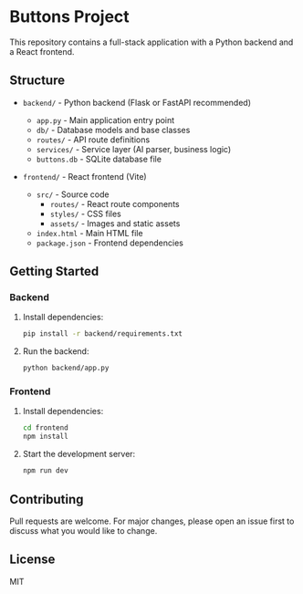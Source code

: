 # Buttons Project

This repository contains a full-stack application with a Python backend and a React frontend.

## Structure

- `backend/` - Python backend (Flask or FastAPI recommended)
  - `app.py` - Main application entry point
  - `db/` - Database models and base classes
  - `routes/` - API route definitions
  - `services/` - Service layer (AI parser, business logic)
  - `buttons.db` - SQLite database file

- `frontend/` - React frontend (Vite)
  - `src/` - Source code
    - `routes/` - React route components
    - `styles/` - CSS files
    - `assets/` - Images and static assets
  - `index.html` - Main HTML file
  - `package.json` - Frontend dependencies

## Getting Started


### Backend
1. Install dependencies:
   ```bash
   pip install -r backend/requirements.txt
   ```
2. Run the backend:
   ```bash
   python backend/app.py
   ```


### Frontend
1. Install dependencies:
   ```bash
   cd frontend
   npm install
   ```
2. Start the development server:
   ```bash
   npm run dev
   ```

## Contributing
Pull requests are welcome. For major changes, please open an issue first to discuss what you would like to change.

## License
MIT
